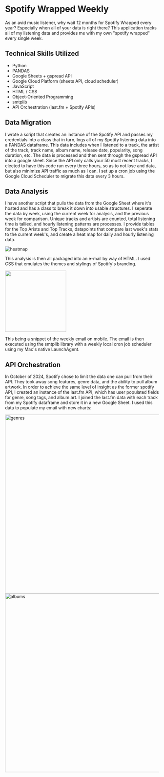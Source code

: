 # Spotify Wrapped Weekly
As an avid music listener, why wait 12 months for Spotify Wrapped every year? Especially when all of your data is right there? This application tracks all of my listening data and provides me with my own "spotify wrapped" every single week.

## Technical Skills Utilized
- Python
- PANDAS
- Google Sheets + gspread API
- Google Cloud Platform (sheets API, cloud scheduler)
- JavaScript
- HTML / CSS
- Object-Oriented Programming
- smtplib
- API Orchestration (last.fm + Spotify APIs)

## Data Migration
I wrote a script that creates an instance of the Spotify API and passes my credentials into a class that in turn, logs all of my Spotify listening data into a PANDAS dataframe. This data includes when I listened to a track, the artist of the track, track name, album name, release date, popularity, song duration, etc. The data is processed and then sent through the gspread API into a google sheet. Since the API only calls your 50 most recent tracks, I elected to have this code run every three hours, so as to not lose and data, but also minimize API traffic as much as I can. I set up a cron job using the Google Cloud Scheduler to migrate this data every 3 hours.

## Data Analysis
I have another script that pulls the data from the Google Sheet where it's hosted and has a class to break it down into usable structures. I seperate the data by week, using the current week for analysis, and the previous week for comparison. Unique tracks and artists are counted, total listening time is tallied, and hourly listening patterns are processes. I provide tables for the Top Arists and Top Tracks, datapoints that compare last week's stats to the current week's, and create a heat map for daily and hourly listening data.

![heatmap](https://github.com/user-attachments/assets/03229ad9-1563-459a-b433-e10e57784882)

This analysis is then all packaged into an e-mail by way of HTML. I used CSS that emulates the themes and stylings of Spotify's branding.

<img src="https://github.com/user-attachments/assets/6aa9e434-6b22-4e1d-b963-91608becfd25" width="200">

This being a snippet of the weekly email on mobile. The email is then executed using the smtplib library with a weekly local cron job scheduler using my Mac's native LaunchAgent.

## API Orchestration
In October of 2024, Spotify chose to limit the data one can pull from their API. They took away song features, genre data, and the ability to pull album artwork. In order to achieve the same level of insight as the former spotify API, I created an instance of the last.fm API, which has user populated fields for genre, song tags, and album art. I joined the last.fm data with each track from my Spotify dataframe and store it in a new Google Sheet. I used this data to populate my email with new charts:

<img width="583" alt="genres" src="https://github.com/user-attachments/assets/4a67e9c6-afc9-42ae-b40e-b87f49b2aae7" />

<img width="584" alt="albums" src="https://github.com/user-attachments/assets/4635b3b9-7b53-45db-a7b6-3c2579797849" />

